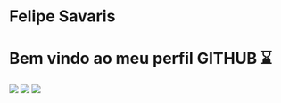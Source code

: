 <div display="inline-block">

<h1 align="left"> Felipe Savaris </h1>
<h1 align="left"> Bem vindo ao meu perfil GITHUB ⌛ </h1>
<img src="https://cdn.jsdelivr.net/gh/devicons/devicon/icons/facebook/facebook-original.svg" />
<img src="https://cdn.jsdelivr.net/gh/devicons/devicon/icons/twitter/twitter-original.svg" />
<img src="![image](https://github.com/savarisfelipe/savarisfelipe/assets/142799468/42c3f096-c358-4b01-b7e3-13bca6ea1ede)
">
